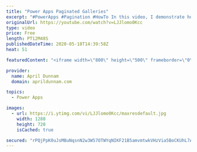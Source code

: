 ```yaml
---
title: "Power Apps Paginated Galleries"
excerpt: "#PowerApps #Pagination #HowTo In this video, I demonstrate how to add pagination to your Power Apps Galleries.  This technique utilize collections, the LastN & FirstN functions and the With function to help break down your data source into bite sized chunks.  I've created a corresponding blog post which"
originalUrl: https://youtube.com/watch?v=LJJlomo0Kcc
type: video
price: Free
length: PT12M48S
publishedDateTime: 2020-05-18T14:39:58Z
heat: 51

featuredContent: "<iframe width=\"800\" height=\"500\" frameborder=\"0\" src=\"https://www.youtube.com/embed/LJJlomo0Kcc\" allow=\"accelerometer; autoplay; encrypted-media; gyroscope; picture-in-picture\" allowfullscreen></iframe>"

provider:
  name: April Dunnam
  domain: aprildunnam.com

topics:
  - Power Apps

images:
  - url: https://i.ytimg.com/vi/LJJlomo0Kcc/maxresdefault.jpg
    width: 1280
    height: 720
    isCached: true

secured: "rPQjPpK0uJsMBuNqsnN2w3W57OTWYqNIKF21B5amvmtwkVHzVia5BoCKUhL7AyCKc1WdyqXVCPwM45aiDWRwYr2/1UL9N1UVMITMQHSZiGWhSeQAVdn9j/dB4qC1Yi33TjvMvI9P8YieNJsW/GpLPim43+lN50nfuqQrO/6jDOMOPQLf8iyrv2+xYQumKRHT1/5pGMjxEtZqUSySKfNAuoQVMNQviFFL21M0VrqZ8xEe77Pt6Ui4slTwsPoL7a6E1M31IsMuHWScNWqZS6SDo+e/N6F7beZPF34vhlXAjKmqBvTCBvU6W0Ew1Vqii1ne1l7p1baea0etoVtJFZbR+mU7r1XTz8L3ul3iL9+GqFuRKq3pftNQhV/nUW5DgqgL1xnQzxVfkPyfCtRL97wCvMdEcHIl4NrGqcYsLRV+22E=;DAPO5F5sEGDMo8bwictdCw=="
---
```


